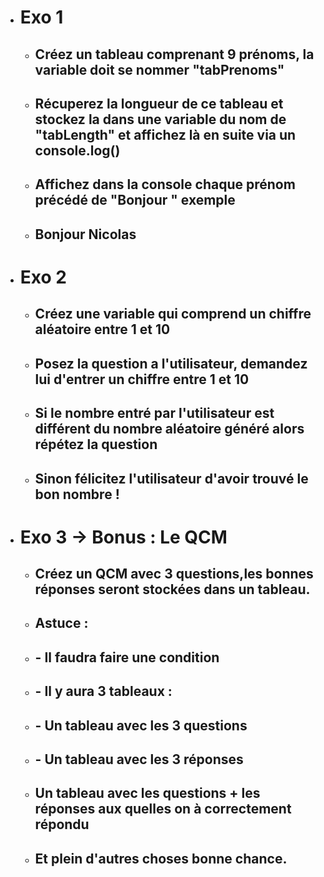 - # Exo 1
    - ## Créez un tableau comprenant 9 prénoms, la variable doit se nommer "tabPrenoms"
    - ## Récuperez la longueur de ce tableau et stockez la dans une variable du nom de "tabLength" et affichez là en suite via un console.log()
    - ## Affichez dans la console chaque prénom précédé de "Bonjour " exemple
    - ## Bonjour Nicolas



 - # Exo 2 
    - ## Créez une variable qui comprend un chiffre aléatoire entre 1 et 10
    - ## Posez la question a l'utilisateur, demandez lui d'entrer un chiffre entre 1 et 10
    - ## Si le nombre entré par l'utilisateur est différent du nombre aléatoire généré alors répétez la question
    - ## Sinon félicitez l'utilisateur d'avoir trouvé le bon nombre !



 - # Exo 3 -> Bonus : Le QCM
    - ## Créez un QCM avec 3 questions,les bonnes réponses seront stockées dans un tableau.
    - ## Astuce : 
    - ## - Il faudra faire une condition
    - ## - Il y aura 3 tableaux : 
    - ## - Un tableau avec les 3 questions
    - ## - Un tableau avec les 3 réponses
    - ## Un tableau avec les questions + les réponses aux quelles on à correctement répondu
    - ## Et plein d'autres choses bonne chance.